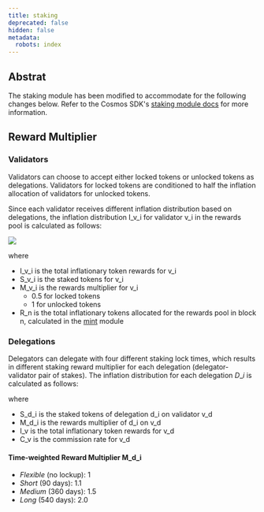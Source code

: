 ```yaml
---
title: staking
deprecated: false
hidden: false
metadata:
  robots: index
---
```

## Abstrat

The staking module has been modified to accommodate for the following changes below. Refer to the Cosmos SDK's [staking module docs](https://docs.cosmos.network/main/build/modules/staking) for more information.

## Reward Multiplier

### Validators

Validators can choose to accept either locked tokens or unlocked tokens as delegations. Validators for locked tokens are conditioned to half the inflation allocation of validators for unlocked tokens.

Since each validator receives different inflation distribution based on delegations, the inflation distribution I\_v\_i for validator v\_i in the rewards pool is calculated as follows:

<Image align="center" src="https://files.readme.io/3ee4914a7cc6036ceebbdd31ce93e525984a08364f8c3ab2152b86b3bcd5df7e-Screenshot_2025-02-11_at_8.30.07_AM.png" />

where

* I\_v\_i is the total inflationary token rewards for v\_i
* S\_v\_i is the staked tokens for v\_i
* M\_v\_i is the rewards multiplier for v\_i
  * 0.5 for locked tokens
  * 1 for unlocked tokens
* R\_n is the total inflationary tokens allocated for the rewards pool in block n, calculated in the [mint](./mint-module.md) module

### Delegations

Delegators can delegate with four different staking lock times, which results in different staking reward multiplier for each delegation (delegator-validator pair of stakes). The inflation distribution for each delegation $D\_i$ is calculated as follows:

where

* S\_d\_i is the staked tokens of delegation d\_i on validator v\_d
* M\_d\_i is the rewards multiplier of d\_i on v\_d
* I\_v is the total inflationary token rewards for v\_d
* C\_v is the commission rate for v\_d

#### Time-weighted Reward Multiplier M\_d\_i

* *Flexible* (no lockup): 1
* *Short* (90 days): 1.1
* *Medium* (360 days): 1.5
* *Long* (540 days): 2.0